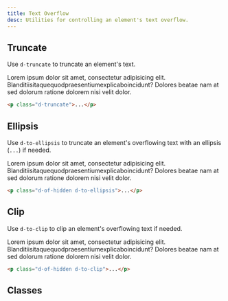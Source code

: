 ```yaml
---
title: Text Overflow
desc: Utilities for controlling an element's text overflow.
---
```


## Truncate
Use `d-truncate` to truncate an element's text.

<code-well-header class="d-fl-center d-p24 d-bgc-green-100 d-bgo50 d-w100p d-hmn102" custom>
  <div class="d-bgc-green-200 d-py8 d-px16 d-bar8 d-w332">
    <p class="d-fs18 d-truncate">Lorem ipsum dolor sit amet, consectetur adipisicing elit. Blanditiisitaquequodpraesentiumexplicaboincidunt? Dolores beatae nam at sed dolorum ratione dolorem nisi velit dolor.</p>
  </div>
</code-well-header>

```html
<p class="d-truncate">...</p>
```

## Ellipsis
Use `d-to-ellipsis` to truncate an element's overflowing text with an ellipsis (`...`) if needed.

<code-well-header class="d-fl-center d-p24 d-bgc-pink-100 d-bgo50 d-w100p d-hmn102" custom>
  <div class="d-bgc-pink-200 d-py8 d-px16 d-bar8 d-w332">
    <p class="d-fs18 d-of-hidden d-to-ellipsis">Lorem ipsum dolor sit amet, consectetur adipisicing elit. Blanditiisitaquequodpraesentiumexplicaboincidunt? Dolores beatae nam at sed dolorum ratione dolorem nisi velit dolor.</p>
  </div>
</code-well-header>

```html
<p class="d-of-hidden d-to-ellipsis">...</p>
```

## Clip
Use `d-to-clip` to clip an element's overflowing text if needed.

<code-well-header class="d-fl-center d-p24 d-bgc-purple-100 d-bgo50 d-w100p d-hmn102" custom>
  <div class="d-bgc-purple-200 d-py8 d-px16 d-bar8 d-w332">
    <p class="d-fs18 d-of-hidden d-to-clip">Lorem ipsum dolor sit amet, consectetur adipisicing elit. Blanditiisitaquequodpraesentiumexplicaboincidunt? Dolores beatae nam at sed dolorum ratione dolorem nisi velit dolor.</p>
  </div>
</code-well-header>

```html
<p class="d-of-hidden d-to-clip">...</p>
```


## Classes
<utility-class-table>
  <template #content>
    <tbody>
      <tr>
        <th scope="row" class="d-ff-mono d-fc-purple d-fw-normal d-fs12">.d-truncate</th>
        <td class="d-ff-mono d-fc-orange d-fs12">
          overflow: hidden !important;<br/>
          text-overflow: ellipsis !important;<br/>
          white-space: nowrap !important;
        </td>
      </tr>
      <tr v-for="i in ['ellipsis', 'clip', 'unset']">
        <th scope="row" class="d-ff-mono d-fc-purple d-fw-normal d-fs12">.d-to-{{ i }}</th>
        <td class="d-ff-mono d-fc-orange d-fs12">text-overflow: {{ i }} !important;</td>
      </tr>
    </tbody>
  </template>
</utility-class-table>
